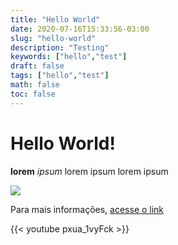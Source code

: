 ```yaml
---
title: "Hello World"
date: 2020-07-16T15:33:56-03:00
slug: "hello-world"
description: "Testing"
keywords: ["hello","test"]
draft: false
tags: ["hello","test"]
math: false
toc: false
---
```

# Hello World! 

**lorem** *ipsum* lorem ipsum lorem ipsum

![](/imagens/upgrade.png)

Para mais informações, [acesse o link](https://docs.docker.com/docker-for-windows/install/)




{{< youtube pxua_1vyFck >}}
